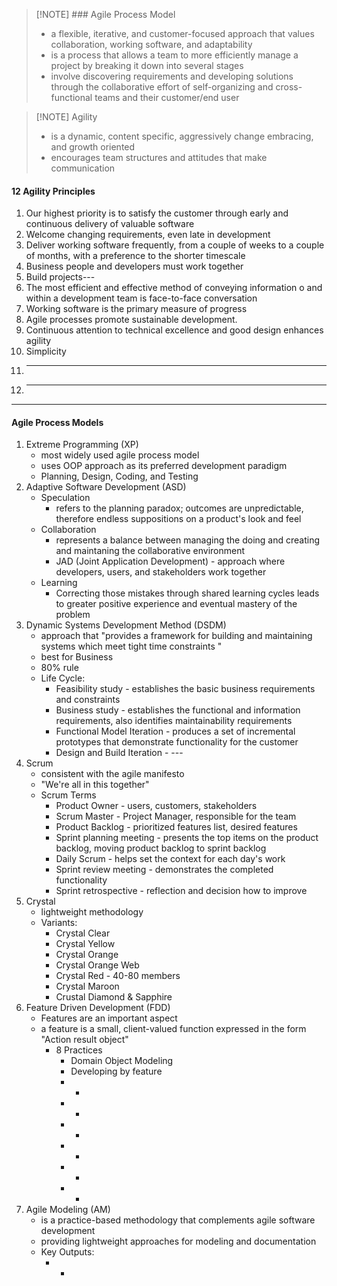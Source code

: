 > [!NOTE]  ### Agile Process Model
> - a flexible, iterative, and customer-focused approach that values collaboration, working software, and adaptability
> -  is a process that allows a team to more efficiently manage a project by breaking it down into several stages
> - involve discovering requirements and developing solutions through the collaborative effort of self-organizing and cross-functional teams and their customer/end user

> [!NOTE]  Agility
> - is a dynamic, content specific, aggressively change embracing, and growth oriented
> - encourages team structures and attitudes that make communication

#### 12 Agility Principles
1. Our highest priority is to satisfy the customer through early and continuous delivery of valuable software
2. Welcome changing requirements, even late in development
3. Deliver working software frequently, from a couple of weeks to a couple of months, with a preference to the shorter timescale
4. Business people  and developers must work together
5. Build projects---
6. The most efficient and effective method of conveying information o and within a development team is face-to-face conversation
7. Working software is the primary measure of progress
8. Agile processes promote sustainable development.
9. Continuous attention to technical excellence and good design enhances agility
10. Simplicity
11. ---
12. --- 
---
#### Agile Process Models
1. Extreme Programming (XP) 
	- most widely used agile process model
	- uses OOP approach as its preferred development paradigm
	- Planning, Design, Coding, and Testing
2. Adaptive Software Development (ASD)
	- Speculation 
		- refers to the planning paradox; outcomes are unpredictable, therefore endless suppositions on a product's look and feel 
	- Collaboration
		- represents a balance between managing the doing and creating and maintaning the collaborative environment
		- JAD (Joint Application Development) - approach where developers, users, and stakeholders work together
	- Learning
		- Correcting those mistakes through shared learning cycles leads to greater positive experience and eventual mastery of the problem
3. Dynamic Systems Development Method (DSDM)
	- approach that "provides a framework for building and maintaining systems which meet tight time constraints "
	- best for Business
	- 80% rule
	- Life Cycle:
		- Feasibility study - establishes the basic business requirements and constraints
		- Business study - establishes the functional and information requirements, also identifies maintainability requirements
		- Functional Model Iteration - produces a set of incremental prototypes that demonstrate functionality for the customer
		- Design and Build Iteration - ---
4. Scrum
	- consistent with the agile manifesto
	- "We're all in this together"
	-  Scrum Terms
		- Product Owner - users, customers, stakeholders
		- Scrum Master - Project Manager, responsible for the team
		- Product Backlog - prioritized features list, desired features
		- Sprint planning meeting - presents the top items on the product backlog, moving product backlog to sprint backlog
		- Daily Scrum - helps set the context for each day's work
		- Sprint review meeting - demonstrates the completed functionality 
		- Sprint retrospective - reflection and decision how to improve
5. Crystal
	-  lightweight methodology
	- Variants:
		- Crystal Clear
		- Crystal Yellow
		- Crystal Orange
		- Crystal Orange Web
		- Crystal Red - 40-80 members
		- Crystal Maroon
		- Crustal Diamond & Sapphire
6. Feature Driven Development (FDD) 
	-  Features are an important aspect
	- a feature is a small, client-valued function expressed in the form "Action result object"
		- 8 Practices
			- Domain Object Modeling
			- Developing by feature
			- -
			- -
			- -
			- -
			- -
			- -
7. Agile Modeling (AM)
	- is a practice-based methodology that complements agile software development
	- providing lightweight approaches for modeling and documentation
	- Key Outputs:
		- -

